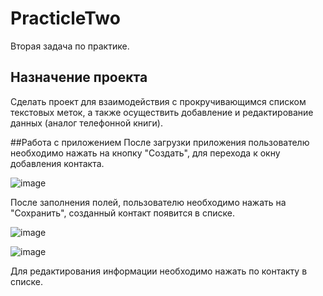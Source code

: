 # PracticleTwo
Вторая задача по  практике. 
## Назначение проекта
Сделать проект для взаимодействия с прокручивающимся списком текстовых меток, а также осуществить добавление и редактирование данных (аналог телефонной книги).

##Работа с приложением 
После загрузки приложения пользователю необходимо нажать на кнопку "Создать", для перехода к окну добавления контакта.

![image](https://user-images.githubusercontent.com/98954418/176597573-61498ebe-5ca2-47fa-9e32-8a2db6a84942.png)

После заполнения полей, пользователю необходимо нажать на "Сохранить", созданный контакт появится в списке.

![image](https://user-images.githubusercontent.com/98954418/176597783-745f551e-b557-4cd1-bd0b-4a693d33e911.png)

![image](https://user-images.githubusercontent.com/98954418/176597826-110d7ab7-bf7e-4cd9-ace9-c1bc11618f1c.png)

Для редактирования информации необходимо нажать по контакту в списке.



